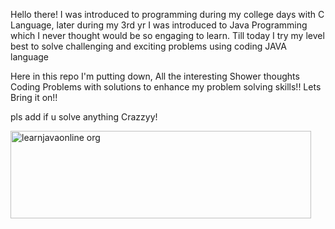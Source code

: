 Hello there!
I was introduced to programming during my college days with C Language, later during my 3rd yr I was introduced to Java Programming  which I never thought would be so engaging to learn.
Till today I try my level best to solve challenging and exciting problems using coding JAVA language

Here in this repo I'm putting down, All the interesting Shower thoughts Coding Problems with solutions to enhance my problem solving skills!!
Lets Bring it on!!



pls add if u solve anything Crazzyy!



<img width="481" height="140" alt="learnjavaonline org" src="https://github.com/user-attachments/assets/6e5ae6a6-4f74-4438-ac2e-a6f35531daff" />
